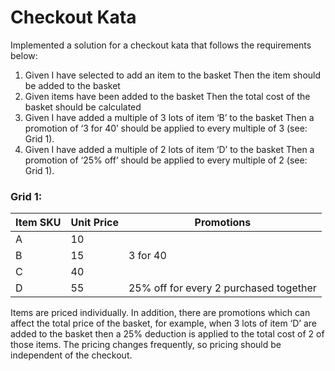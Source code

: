 # Checkout Kata

Implemented a solution for a checkout kata that follows the requirements below: 

1.	Given I have selected to add an item to the basket Then the item should be added to the basket
2.	Given items have been added to the basket Then the total cost of the basket should be calculated
3.	Given I have added a multiple of 3 lots of item ‘B’ to the basket Then a promotion of ‘3 for 40’ should be applied to every multiple of 3 (see: Grid 1).
4.	Given I have added a multiple of 2 lots of item ‘D’ to the basket Then a promotion of ‘25% off’ should be applied to every multiple of 2 (see: Grid 1).

### Grid 1:
| Item SKU  | Unit Price | Promotions                             |
| --------- | ---------- | -------------------------------------- |
| A         | 10         |                                        |
| B         | 15         | 3 for 40                               |
| C         | 40         |                                        |
| D         | 55         | 25% off for every 2 purchased together |

Items are priced individually. In addition, there are promotions which can affect the total price of the basket, for example, when 3 lots of item ‘D’ are added to the basket then a 25% deduction is applied to the total cost of 2 of those items. The pricing changes frequently, so pricing should be independent of the checkout.
